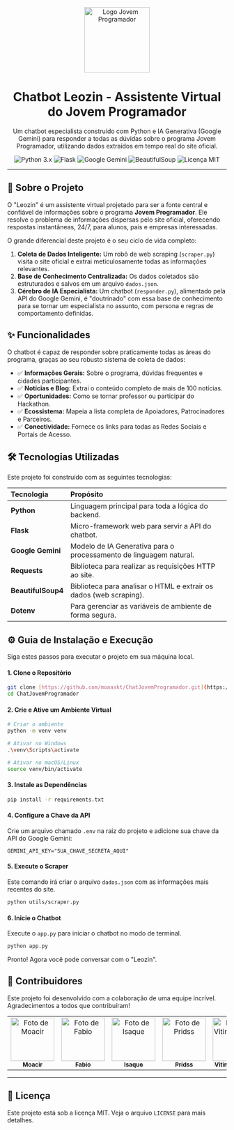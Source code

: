<div align="center">
  <img src="https://www.jovemprogramador.com.br/images/jovemprogramador_logo.png" alt="Logo Jovem Programador" width="150"/>
  <h1><b>Chatbot Leozin - Assistente Virtual do Jovem Programador</b></h1>
  <p>
    Um chatbot especialista construído com Python e IA Generativa (Google Gemini) para responder a todas as dúvidas sobre o programa Jovem Programador, utilizando dados extraídos em tempo real do site oficial.
  </p>
  <p>
    <img src="https://img.shields.io/badge/Python-3.x-blue.svg" alt="Python 3.x">
    <img src="https://img.shields.io/badge/Framework-Flask-black.svg" alt="Flask">
    <img src="https://img.shields.io/badge/IA-Google%20Gemini-4285F4.svg" alt="Google Gemini">
    <img src="https://img.shields.io/badge/Web%20Scraping-BeautifulSoup-orange.svg" alt="BeautifulSoup">
    <img src="https://img.shields.io/badge/Licença-MIT-green.svg" alt="Licença MIT">
  </p>
</div>

---

## 🚀 Sobre o Projeto

O "Leozin" é um assistente virtual projetado para ser a fonte central e confiável de informações sobre o programa **Jovem Programador**. Ele resolve o problema de informações dispersas pelo site oficial, oferecendo respostas instantâneas, 24/7, para alunos, pais e empresas interessadas.

O grande diferencial deste projeto é o seu ciclo de vida completo:
1.  **Coleta de Dados Inteligente:** Um robô de web scraping (`scraper.py`) visita o site oficial e extrai meticulosamente todas as informações relevantes.
2.  **Base de Conhecimento Centralizada:** Os dados coletados são estruturados e salvos em um arquivo `dados.json`.
3.  **Cérebro de IA Especialista:** Um chatbot (`responder.py`), alimentado pela API do Google Gemini, é "doutrinado" com essa base de conhecimento para se tornar um especialista no assunto, com persona e regras de comportamento definidas.

## ✨ Funcionalidades

O chatbot é capaz de responder sobre praticamente todas as áreas do programa, graças ao seu robusto sistema de coleta de dados:

-   ✅ **Informações Gerais:** Sobre o programa, dúvidas frequentes e cidades participantes.
-   ✅ **Notícias e Blog:** Extrai o conteúdo completo de mais de 100 notícias.
-   ✅ **Oportunidades:** Como se tornar professor ou participar do Hackathon.
-   ✅ **Ecossistema:** Mapeia a lista completa de Apoiadores, Patrocinadores e Parceiros.
-   ✅ **Conectividade:** Fornece os links para todas as Redes Sociais e Portais de Acesso.

## 🛠️ Tecnologias Utilizadas

Este projeto foi construído com as seguintes tecnologias:

| Tecnologia      | Propósito                                                    |
| :-------------- | :----------------------------------------------------------- |
| **Python** | Linguagem principal para toda a lógica do backend.           |
| **Flask** | Micro-framework web para servir a API do chatbot.            |
| **Google Gemini** | Modelo de IA Generativa para o processamento de linguagem natural. |
| **Requests** | Biblioteca para realizar as requisições HTTP ao site.        |
| **BeautifulSoup4**| Biblioteca para analisar o HTML e extrair os dados (web scraping). |
| **Dotenv** | Para gerenciar as variáveis de ambiente de forma segura.     |

## ⚙️ Guia de Instalação e Execução

Siga estes passos para executar o projeto em sua máquina local.

#### 1. Clone o Repositório
```bash
git clone [https://github.com/moaaskt/ChatJovemProgramador.git](https://github.com/moaaskt/ChatJovemProgramador.git)
cd ChatJovemProgramador
```

#### 2. Crie e Ative um Ambiente Virtual
```bash
# Criar o ambiente
python -m venv venv

# Ativar no Windows
.\venv\Scripts\activate

# Ativar no macOS/Linux
source venv/bin/activate
```

#### 3. Instale as Dependências
```bash
pip install -r requirements.txt
```

#### 4. Configure a Chave da API
Crie um arquivo chamado `.env` na raiz do projeto e adicione sua chave da API do Google Gemini:
```
GEMINI_API_KEY="SUA_CHAVE_SECRETA_AQUI"
```

#### 5. Execute o Scraper
Este comando irá criar o arquivo `dados.json` com as informações mais recentes do site.
```bash
python utils/scraper.py
```

#### 6. Inicie o Chatbot
Execute o `app.py` para iniciar o chatbot no modo de terminal.
```bash
python app.py
```
Pronto! Agora você pode conversar com o "Leozin".

## 🤝 Contribuidores

Este projeto foi desenvolvido com a colaboração de uma equipe incrível. Agradecimentos a todos que contribuíram!

<table>
  <tr>
    <td align="center">
      <a href="https://github.com/moaaskt">
        <img src="https://github.com/moaaskt.png?size=100" width="100px;" alt="Foto de Moacir"/>
        <br />
        <sub><b>Moacir</b></sub>
      </a>
    </td>
    <td align="center">
      <a href="https://github.com/fabiof8">
        <img src="https://github.com/fabiof8.png?size=100" width="100px;" alt="Foto de Fabio"/>
        <br />
        <sub><b>Fabio</b></sub>
      </a>
    </td>
    <td align="center">
      <a href="https://github.com/isaqmm">
        <img src="https://github.com/isaqmm.png?size=100" width="100px;" alt="Foto de Isaque"/>
        <br />
        <sub><b>Isaque</b></sub>
      </a>
    </td>
    <td align="center">
      <a href="https://github.com/Pridss">
        <img src="https://github.com/Pridss.png?size=100" width="100px;" alt="Foto de Pridss"/>
        <br />
        <sub><b>Pridss</b></sub>
      </a>
    </td>
    <td align="center">
      <a href="https://github.com/VitinhoBatista0103">
        <img src="https://github.com/VitinhoBatista0103.png?size=100" width="100px;" alt="Foto de VitinhoBatista"/>
        <br />
        <sub><b>VitinhoBatista</b></sub>
      </a>
    </td>
  </tr>
</table>

---

## 📜 Licença

Este projeto está sob a licença MIT. Veja o arquivo `LICENSE` para mais detalhes.
